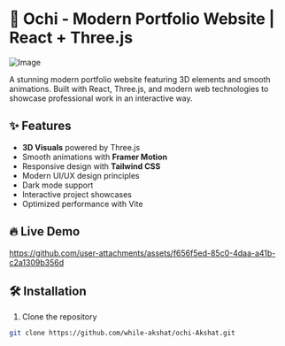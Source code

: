 # 🚀 Ochi - Modern Portfolio Website | React + Three.js

![Image](https://github.com/user-attachments/assets/e794b7ab-f743-4177-8759-ad3dd4079a33)

A stunning modern portfolio website featuring 3D elements and smooth animations. Built with React, Three.js, and modern web technologies to showcase professional work in an interactive way.

## ✨ Features

- **3D Visuals** powered by Three.js
- Smooth animations with **Framer Motion**
- Responsive design with **Tailwind CSS**
- Modern UI/UX design principles
- Dark mode support
- Interactive project showcases
- Optimized performance with Vite

## 🔥 Live Demo

https://github.com/user-attachments/assets/f656f5ed-85c0-4daa-a41b-c2a1309b356d

## 🛠️ Installation

1. Clone the repository
```bash
git clone https://github.com/while-akshat/ochi-Akshat.git
